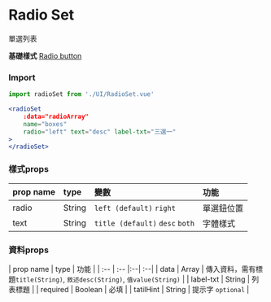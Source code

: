 # Radio Set

單選列表

**基礎樣式** [Radio button](../basic/radiobutton.md) 

### Import

```jsx
import radioSet from './UI/RadioSet.vue'
```

```jsx
<radioSet 
    :data="radioArray"
    name="boxes"
    radio="left" text="desc" label-txt="三選一"
>
</radioSet>
```

<!-- 圖片 -->
<!-- <div style="display: flex; margin-top: 22px;">
  <div style="flex: 1;">
    <img src="../../.vuepress/public/images/checkall_1.png">
  </div>
  <div style="flex: 1;">
    <img src="../../.vuepress/public/images/checkall_2.png">
  </div>
  <div style="flex: 1;">
    <img src="../../.vuepress/public/images/checkall_3.png">
  </div>
</div> -->

### 樣式props
| prop name | type | 變數 | 功能 |
| :-- | :-- |:--| :--|
| radio | String | `left (default)` `right` | 單選鈕位置 |
| text | String | `title (default)` `desc` `both` | 字體樣式 |

### 資料props
| prop name | type | 功能 |
| :-- | :-- |:--| :--|
| data | Array | 傳入資料，需有標題`title(String)`, `敘述desc(String)`, `值value(String)` |
| label-txt | String | 列表標題 |
| required | Boolean | 必填 |
| tatilHint | String | 提示字 `optional` |